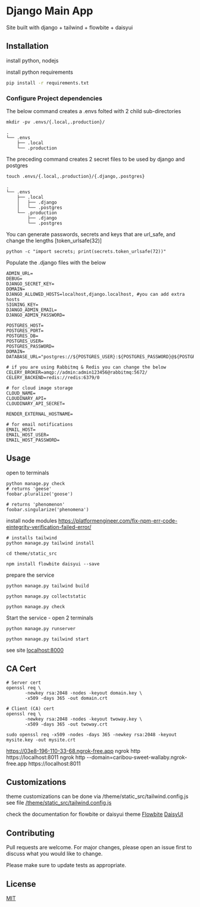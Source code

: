 # Django Main App

Site built with django + tailwind + flowbite + daisyui

## Installation

install python, nodejs


install python requirements

```bash
pip install -r requirements.txt
```

### Configure Project dependencies
The below command creates a .envs folted with 2 child sub-directories
```shell
mkdir -pv .envs/{.local,.production}/
```
```shell
.
└── .envs
    ├── .local
    └── .production

```
The preceding command creates 2 secret files to be used by django and postgres
```shell
touch .envs/{.local,.production}/{.django,.postgres} 
```
```shell
.
└── .envs
    ├── .local
    │   ├── .django
    │   └── .postgres
    └── .production
        ├── .django
        └── .postgres
```

You can generate passwords, secrets and keys that are url_safe, and change the lengths [token_urlsafe(32)]

```shell
python -c "import secrets; print(secrets.token_urlsafe(72))"
```
Populate the .django files with the below
```shell
ADMIN_URL=
DEBUG=
DJANGO_SECRET_KEY=
DOMAIN=
DJANGO_ALLOWED_HOSTS=localhost,django.localhost, #you can add extra hosts
SIGNING_KEY=
DJANGO_ADMIN_EMAIL=
DJANGO_ADMIN_PASSWORD=

POSTGRES_HOST=
POSTGRES_PORT=
POSTGRES_DB=
POSTGRES_USER=
POSTGRES_PASSWORD=
DOMAIN=
DATABASE_URL="postgres://${POSTGRES_USER}:${POSTGRES_PASSWORD}@${POSTGRES_HOST}:${POSTGRES_PORT}/${POSTGRES_DB}"

# if you are using Rabbitmq & Redis you can change the below
CELERY_BROKER=amqp://admin:admin123456@rabbitmq:5672/
CELERY_BACKEND=redis://redis:6379/0

# for cloud image storage
CLOUD_NAME=
CLOUDINARY_API=
CLOUDINARY_API_SECRET=

RENDER_EXTERNAL_HOSTNAME=

# for email notifications
EMAIL_HOST=
EMAIL_HOST_USER=
EMAIL_HOST_PASSWORD=
```
## Usage

open to terminals
```shell
python manage.py check
# returns 'geese'
foobar.pluralize('goose')

# returns 'phenomenon'
foobar.singularize('phenomena')
```


install node modules
https://platformengineer.com/fix-npm-err-code-eintegrity-verification-failed-error/
```shell
# installs tailwind
python manage.py tailwind install

cd theme/static_src

npm install flowbite daisyui --save
```


prepare the service
```shell
python manage.py tailwind build

python manage.py collectstatic

python manage.py check
```

Start the service - open 2 terminals
```shell
python manage.py runserver

python manage.py tailwind start
```
see site [localhost:8000](localhost:8000)


## CA Cert
```shell
# Server cert
openssl req \
       -newkey rsa:2048 -nodes -keyout domain.key \
       -x509 -days 365 -out domain.crt
```
```shell
# Client (CA) cert    
openssl req \
       -newkey rsa:2048 -nodes -keyout twoway.key \
       -x509 -days 365 -out twoway.crt
```
```shell
sudo openssl req -x509 -nodes -days 365 -newkey rsa:2048 -keyout mysite.key -out mysite.crt
```

https://03e8-196-110-33-68.ngrok-free.app
ngrok http https://localhost:8011 
ngrok http --domain=caribou-sweet-wallaby.ngrok-free.app https://localhost:8011

## Customizations

theme customizations can be done via
/theme/static_src/tailwind.config.js
see file [/theme/static_src/tailwind.config.js](/theme/static_src/tailwind.config.js)

check the documentation for flowbite or daisyui theme
[Flowbite](https://flowbite.com/docs/customize/theming/)   [DaisyUI](https://daisyui.com/theme-generator/)

## Contributing

Pull requests are welcome. For major changes, please open an issue first
to discuss what you would like to change.

Please make sure to update tests as appropriate.

## License

[MIT](https://choosealicense.com/licenses/mit/)

<!-- TODO 

Check on django storages, use dropbox for media files
https://whitenoise.readthedocs.io/en/latest/django.html#serving-media-files


https://danidiaztech.com/setup-django-media-files/
 -->